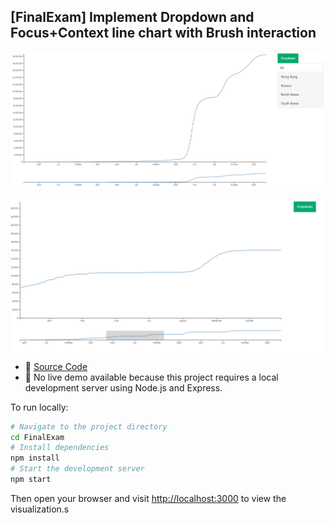 ## [FinalExam] Implement Dropdown and Focus+Context line chart with Brush interaction
<img src = "FinalExam/ans1.PNG" style="max-width: 100%; max-height: 500px; width: auto; height: auto; display: block; margin: auto;">
<br>
<img src = "FinalExam/ans2.PNG" style="max-width: 100%; max-height: 500px; width: auto; height: auto; display: block; margin: auto;">

* 🧾 [Source Code](https://github.com/hoonably/information-visualization/tree/main/FinalExam/)
* 📌 No live demo available because this project requires a local development server using Node.js and Express.

To run locally:

```bash
# Navigate to the project directory
cd FinalExam
# Install dependencies
npm install
# Start the development server
npm start
```

Then open your browser and visit [http://localhost:3000](http://localhost:3000) to view the visualization.s